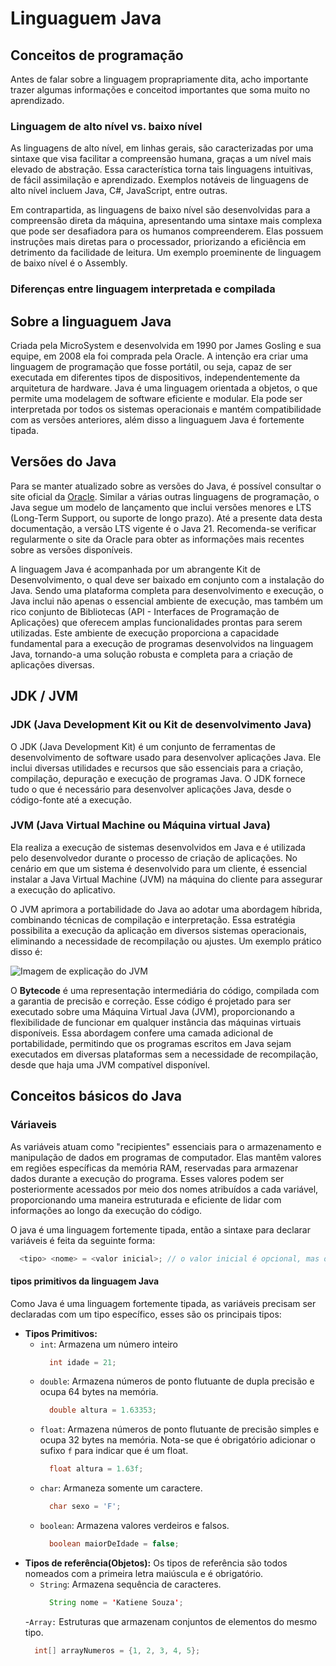 # Linguaguem Java 

## Conceitos de programação
Antes de falar sobre a linguagem proprapriamente dita, acho importante trazer algumas informações e conceitod importantes que soma muito no aprendizado. 

### Linguagem de alto nível vs. baixo nível

As linguagens de alto nível, em linhas gerais, são caracterizadas por uma sintaxe que visa facilitar a compreensão humana, graças a um nível mais elevado de abstração. Essa característica torna tais linguagens intuitivas, de fácil assimilação e aprendizado. Exemplos notáveis de linguagens de alto nível incluem Java, C#, JavaScript, entre outras.

Em contrapartida, as linguagens de baixo nível são desenvolvidas para a compreensão direta da máquina, apresentando uma sintaxe mais complexa que pode ser desafiadora para os humanos compreenderem. Elas possuem instruções mais diretas para o processador, priorizando a eficiência em detrimento da facilidade de leitura. Um exemplo proeminente de linguagem de baixo nível é o Assembly.

### Diferenças entre linguagem interpretada e compilada

## Sobre a linguaguem Java
Criada pela MicroSystem e desenvolvida em 1990 por James Gosling e sua equipe, em 2008 ela foi comprada pela Oracle. A intenção era criar uma linguagem de programação que fosse portátil, ou seja, capaz de ser executada em diferentes tipos de dispositivos, independentemente da arquitetura de hardware. Java é uma linguagem orientada a objetos, o que permite uma modelagem de software eficiente e modular. Ela pode ser interpretada por todos os sistemas operacionais e mantém compatibilidade com as versões anteriores, além disso a linguaguem Java é fortemente tipada.

## Versões do Java

Para se manter atualizado sobre as versões do Java, é possível consultar o site oficial da [Oracle](https://www.oracle.com/java/technologies/java-se-glance.html). Similar a várias outras linguagens de programação, o Java segue um modelo de lançamento que inclui versões menores e LTS (Long-Term Support, ou suporte de longo prazo). Até a presente data desta documentação, a versão LTS vigente é o Java 21. Recomenda-se verificar regularmente o site da Oracle para obter as informações mais recentes sobre as versões disponíveis.

A linguagem Java é acompanhada por um abrangente Kit de Desenvolvimento, o qual deve ser baixado em conjunto com a instalação do Java. Sendo uma plataforma completa para desenvolvimento e execução, o Java inclui não apenas o essencial ambiente de execução, mas também um rico conjunto de Bibliotecas (API - Interfaces de Programação de Aplicações) que oferecem amplas funcionalidades prontas para serem utilizadas. Este ambiente de execução proporciona a capacidade fundamental para a execução de programas desenvolvidos na linguagem Java, tornando-a uma solução robusta e completa para a criação de aplicações diversas.

## JDK / JVM 

### JDK (Java Development Kit ou Kit de desenvolvimento Java) 
O JDK (Java Development Kit) é um conjunto de ferramentas de desenvolvimento de software usado para desenvolver aplicações Java. Ele inclui diversas utilidades e recursos que são essenciais para a criação, compilação, depuração e execução de programas Java. O JDK fornece tudo o que é necessário para desenvolver aplicações Java, desde o código-fonte até a execução.

### JVM (Java Virtual Machine ou Máquina virtual Java)
Ela realiza a execução de sistemas desenvolvidos em Java e é utilizada pelo desenvolvedor durante o processo de criação de aplicações. No cenário em que um sistema é desenvolvido para um cliente, é essencial instalar a Java Virtual Machine (JVM) na máquina do cliente para assegurar a execução do aplicativo.

O JVM aprimora a portabilidade do Java ao adotar uma abordagem híbrida, combinando técnicas de compilação e interpretação. Essa estratégia possibilita a execução da aplicação em diversos sistemas operacionais, eliminando a necessidade de recompilação ou ajustes. Um exemplo prático disso é:

![Imagem de explicação do JVM](https://github.com/katiene-souza/estudos-java/assets/85809975/9350e025-79ef-4b76-9b3f-57fbe91551a6)

O **Bytecode** é uma representação intermediária do código, compilada com a garantia de precisão e correção. Esse código é projetado para ser executado sobre uma Máquina Virtual Java (JVM), proporcionando a flexibilidade de funcionar em qualquer instância das máquinas virtuais disponíveis. Essa abordagem confere uma camada adicional de portabilidade, permitindo que os programas escritos em Java sejam executados em diversas plataformas sem a necessidade de recompilação, desde que haja uma JVM compatível disponível.

## Conceitos básicos do Java

### Váriaveis 
As variáveis atuam como "recipientes" essenciais para o armazenamento e manipulação de dados em programas de computador. Elas mantêm valores em regiões específicas da memória RAM, reservadas para armazenar dados durante a execução do programa. Esses valores podem ser posteriormente acessados por meio dos nomes atribuídos a cada variável, proporcionando uma maneira estruturada e eficiente de lidar com informações ao longo da execução do código. 

O java é uma linguagem fortemente tipada, então a sintaxe para declarar variáveis é feita da seguinte forma: 
```java
  <tipo> <nome> = <valor inicial>; // o valor inicial é opcional, mas o ponto e vírgula depois da declaração é obrigatória. 
```
#### tipos primitivos da linguagem Java
Como Java é uma linguagem fortemente tipada, as variáveis precisam ser declaradas com um tipo específico, esses são os principais tipos:
- **Tipos Primitivos:** 
  - `int`: Armazena um número inteiro
      ```java
        int idade = 21; 
      ```
  - `double`: Armazena números de ponto flutuante de dupla precisão e ocupa 64 bytes na memória.
      ```java
        double altura = 1.63353; 
      ```
  - `float`: Armazena números de ponto flutuante de precisão simples e ocupa 32 bytes na memória. Nota-se que é obrigatório adicionar o sufixo `f` para indicar que é um float.
      ```java
        float altura = 1.63f; 
      ```
  - `char`: Armaneza somente um caractere.
      ```java
        char sexo = 'F'; 
      ```
  - `boolean`: Armazena valores verdeiros e falsos.
      ```java
        boolean maiorDeIdade = false; 
      ```
- **Tipos de referência(Objetos):** Os tipos de referência são todos nomeados com a primeira letra maiúscula e é obrigatório. 
  - `String`: Armazena sequência de caracteres.
      ```java
        String nome = 'Katiene Souza';  
      ```
  -`Array:` Estruturas que armazenam conjuntos de elementos do mesmo tipo.
    ```java
      int[] arrayNumeros = {1, 2, 3, 4, 5}; 
    ```
  

